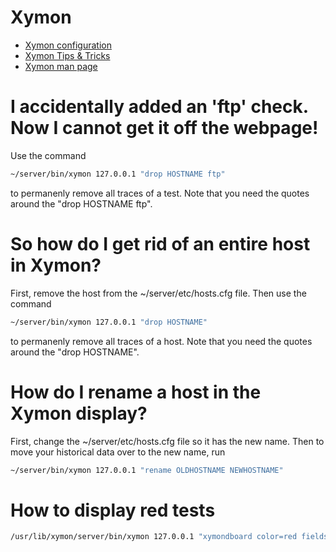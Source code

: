# Xymon

* [Xymon configuration](http://xymon.sourceforge.net/xymon/help/xymon-config.html)
* [Xymon Tips & Tricks](http://xymon.sourceforge.net/xymon/help/xymon-tips.html)
* [Xymon man page](http://xymon.sourceforge.net/xymon/help/manpages/man1/xymon.1.html)

# I accidentally added an 'ftp' check. Now I cannot get it off the webpage!

Use the command

```bash
~/server/bin/xymon 127.0.0.1 "drop HOSTNAME ftp"
```

to permanenly remove all traces of a test. Note that you need the quotes around the "drop HOSTNAME ftp".

# So how do I get rid of an entire host in Xymon?

First, remove the host from the ~/server/etc/hosts.cfg file. Then use the command

```bash
~/server/bin/xymon 127.0.0.1 "drop HOSTNAME"
```

to permanenly remove all traces of a host. Note that you need the quotes around the "drop HOSTNAME".

# How do I rename a host in the Xymon display?

First, change the ~/server/etc/hosts.cfg file so it has the new name. Then to move your historical data over to the new name, run

```bash
~/server/bin/xymon 127.0.0.1 "rename OLDHOSTNAME NEWHOSTNAME"
```

# How to display red tests

```bash
/usr/lib/xymon/server/bin/xymon 127.0.0.1 "xymondboard color=red fields=hostname,testname"
```
